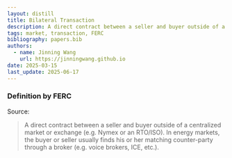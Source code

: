 ```yaml
---
layout: distill
title: Bilateral Transaction
description: A direct contract between a seller and buyer outside of a centralized market.
tags: market, transaction, FERC
bibliography: papers.bib
authors:
  - name: Jinning Wang
    url: https://jinningwang.github.io
date: 2025-03-15
last_update: 2025-06-17
---
```


### Definition by FERC

Source: <d-cite key="ferc2020glossary"></d-cite>

> A direct contract between a seller and buyer outside of a centralized market or exchange (e.g. Nymex or an RTO/ISO). In energy markets, the buyer or seller usually finds his or her matching counter-party through a broker (e.g. voice brokers, ICE, etc.).

